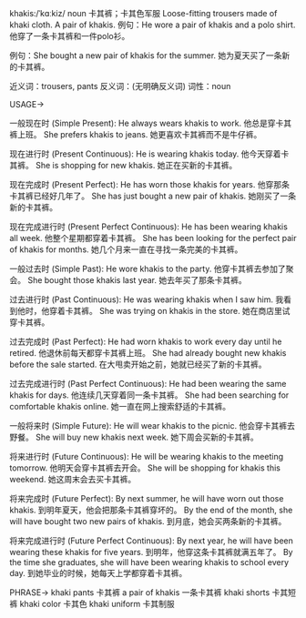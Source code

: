 khakis:/ˈkɑːkiz/
noun
卡其裤；卡其色军服
Loose-fitting trousers made of khaki cloth.  A pair of khakis.
例句：He wore a pair of khakis and a polo shirt. 他穿了一条卡其裤和一件polo衫。

例句：She bought a new pair of khakis for the summer. 她为夏天买了一条新的卡其裤。

近义词：trousers, pants
反义词：(无明确反义词)
词性：noun


USAGE->

一般现在时 (Simple Present):
He always wears khakis to work.  他总是穿卡其裤上班。
She prefers khakis to jeans. 她更喜欢卡其裤而不是牛仔裤。


现在进行时 (Present Continuous):
He is wearing khakis today. 他今天穿着卡其裤。
She is shopping for new khakis. 她正在买新的卡其裤。


现在完成时 (Present Perfect):
He has worn those khakis for years. 他穿那条卡其裤已经好几年了。
She has just bought a new pair of khakis. 她刚买了一条新的卡其裤。


现在完成进行时 (Present Perfect Continuous):
He has been wearing khakis all week. 他整个星期都穿着卡其裤。
She has been looking for the perfect pair of khakis for months. 她几个月来一直在寻找一条完美的卡其裤。


一般过去时 (Simple Past):
He wore khakis to the party. 他穿卡其裤去参加了聚会。
She bought those khakis last year. 她去年买了那条卡其裤。


过去进行时 (Past Continuous):
He was wearing khakis when I saw him. 我看到他时，他穿着卡其裤。
She was trying on khakis in the store. 她在商店里试穿卡其裤。


过去完成时 (Past Perfect):
He had worn khakis to work every day until he retired. 他退休前每天都穿卡其裤上班。
She had already bought new khakis before the sale started.  在大甩卖开始之前，她就已经买了新的卡其裤。


过去完成进行时 (Past Perfect Continuous):
He had been wearing the same khakis for days. 他连续几天穿着同一条卡其裤。
She had been searching for comfortable khakis online. 她一直在网上搜索舒适的卡其裤。


一般将来时 (Simple Future):
He will wear khakis to the picnic. 他会穿卡其裤去野餐。
She will buy new khakis next week. 她下周会买新的卡其裤。


将来进行时 (Future Continuous):
He will be wearing khakis to the meeting tomorrow. 他明天会穿卡其裤去开会。
She will be shopping for khakis this weekend. 她这周末会去买卡其裤。


将来完成时 (Future Perfect):
By next summer, he will have worn out those khakis. 到明年夏天，他会把那条卡其裤穿坏的。
By the end of the month, she will have bought two new pairs of khakis. 到月底，她会买两条新的卡其裤。


将来完成进行时 (Future Perfect Continuous):
By next year, he will have been wearing these khakis for five years. 到明年，他穿这条卡其裤就满五年了。
By the time she graduates, she will have been wearing khakis to school every day. 到她毕业的时候，她每天上学都穿着卡其裤。


PHRASE->
khaki pants  卡其裤
a pair of khakis 一条卡其裤
khaki shorts 卡其短裤
khaki color 卡其色
khaki uniform 卡其制服
